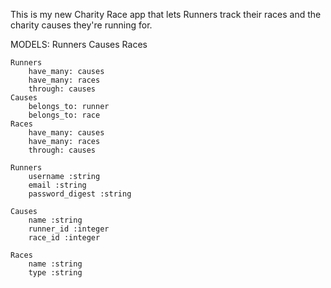This is my new Charity Race app that lets Runners track their races and the charity causes they're running for.

MODELS:
    Runners
    Causes
    Races

    Runners
        have_many: causes
        have_many: races
        through: causes
    Causes
        belongs_to: runner
        belongs_to: race
    Races
        have_many: causes
        have_many: races
        through: causes

    Runners
        username :string
        email :string
        password_digest :string

    Causes
        name :string
        runner_id :integer
        race_id :integer

    Races
        name :string
        type :string
        


